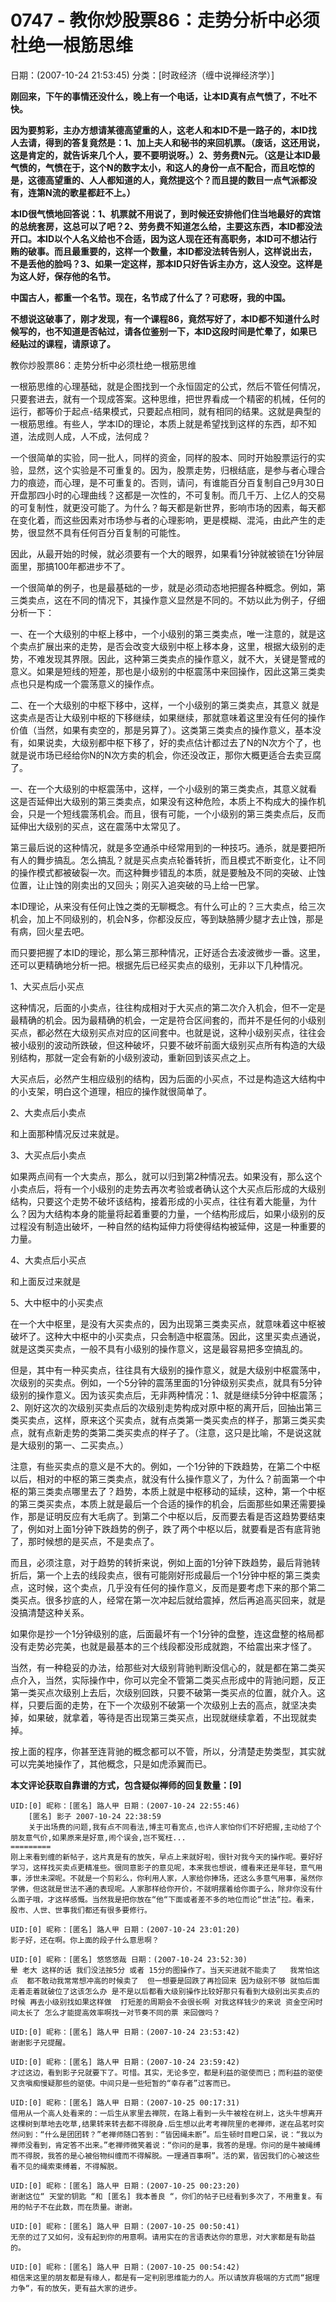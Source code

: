 # 0747  - 教你炒股票86：走势分析中必须杜绝一根筋思维
日期：(2007-10-24 21:53:45) 分类：[时政经济（缠中说禅经济学）] 



**刚回来，下午的事情还没什么，晚上有一个电话，让本ID真有点气愤了，不吐不快。**

**因为要剪彩，主办方想请某德高望重的人，这老人和本ID不是一路子的，本ID找人去请，得到的答复竟然是：1、加上夫人和秘书的来回机票。（废话，这还用说，这是肯定的，就告诉来几个人，要不要明说呀。）2、劳务费N元。（这是让本ID最气愤的，气愤在于，这个N的数字太小，和这人的身份一点不配合，而且吃惊的是，这德高望重的、人人都知道的人，竟然提这个？而且提的数目一点气派都没有，连第N流的歌星都赶不上。）**

**本ID很气愤地回答说：1、机票就不用说了，到时候还安排他们住当地最好的宾馆的总统套房，这总可以了吧？2、劳务费不知道怎么给，主要这东西，本ID都没法开口。本ID以个人名义给也不合适，因为这人现在还有高职务，本ID可不想沾行贿的破事。而且最重要的，这样一个数量，本ID都没法转告别人，这样说出去，不是丢他的脸吗？3、如果一定这样，那本ID只好告诉主办方，这人没空。这样是为这人好，保存他的名节。**

**中国古人，都重一个名节。现在，名节成了什么了？可悲呀，我的中国。**

**不想说这破事了，刚才发现，有一个课程86，竟然写好了，本ID都不知道什么时候写的，也不知道是否帖过，请各位鉴别一下，本ID这段时间是忙晕了，如果已经贴过的课程，请原谅了。**



教你炒股票86：走势分析中必须杜绝一根筋思维



一根筋思维的心理基础，就是企图找到一个永恒固定的公式，然后不管任何情况，只要套进去，就有一个现成答案。这种思维，把世界看成一个精密的机械，任何的运行，都等价于起点-结果模式，只要起点相同，就有相同的结果。这就是典型的一根筋思维。有些人，学本ID的理论，本质上就是希望找到这样的东西，却不知道，法成则人成，人不成，法何成？

一个很简单的实验，同一批人，同样的资金，同样的股本、同时开始股票运行的实验，显然，这个实验是不可重复的。因为，股票走势，归根结底，是参与者心理合力的痕迹，而心理，是不可重复的。否则，请问，有谁能百分百复制自己9月30日开盘那四小时的心理曲线？这都是一次性的，不可复制。而几千万、上亿人的交易的可复制性，就更没可能了。为什么？每天都是新世界，影响市场的因素，每天都在变化着，而这些因素对市场参与者的心理影响，更是模糊、混沌，由此产生的走势，很显然不具有任何百分百复制的可能性。

因此，从最开始的时候，就必须要有一个大的眼界，如果看1分钟就被锁在1分钟层面里，那搞100年都进步不了。

一个很简单的例子，也是最基础的一步，就是必须动态地把握各种概念。例如，第三类卖点，这在不同的情况下，其操作意义显然是不同的。不妨以此为例子，仔细分析一下：

一、在一个大级别的中枢上移中，一个小级别的第三类卖点，唯一注意的，就是这个卖点扩展出来的走势，是否会改变大级别中枢上移本身，这里，根据大级别的走势，不难发现其界限。因此，这种第三类卖点的操作意义，就不大，关键是警戒的意义。如果是短线的短差，那也是小级别的中枢震荡中来回操作，因此这第三类卖点也只是构成一个震荡意义的操作点。

二、在一个大级别的中枢下移中，这样，一个小级别的第三类卖点，其意义
就是这卖点是否让大级别中枢的下移继续，如果继续，那就意味着这里没有任何的操作价值（当然，如果有卖空的，那是另算了）。这类第三类卖点的操作意义，基本没有，如果说卖，大级别都中枢下移了，好的卖点估计都过去了N的N次方个了，也就是说市场已经给你N的N次方卖的机会，你还没改正，那你大概更适合去卖豆腐了。

一、在一个大级别的中枢震荡中，这样，一个小级别的第三类卖点，其意义就看
这是否延伸出大级别的第三类卖点，如果没有这种危险，本质上不构成大的操作机会，只是一个短线震荡机会。而且，很有可能，一个小级别的第三类卖点后，反而延伸出大级别的买点，这在震荡中太常见了。

第三最后说的这种情况，就是多空通杀中经常用到的一种技巧。通杀，就是要把所有人的舞步搞乱。怎么搞乱？就是买点卖点轮番转折，而且模式不断变化，让不同的操作模式都被破裂一次。而这种舞步错乱的本质，就是要触及不同的突破、止蚀位置，让止蚀的刚卖出的又回头；刚买入追突破的马上给一巴掌。

本ID理论，从来没有任何止蚀之类的无聊概念。有什么可止的？三大卖点，给三次机会，加上不同级别的，机会N多，你都没反应，等到缺胳膊少腿才去止蚀，那是有病，回火星去吧。

而只要把握了本ID的理论，那么第三那种情况，正好适合去凌波微步一番。这里，还可以更精确地分析一把。根据先后已经买卖点的级别，无非以下几种情况。

1、大买点后小买点

这种情况，后面的小卖点，往往构成相对于大买点的第二次介入机会，但不一定是最精确的机会。因为最精确的机会，一定是符合区间套的，而并不是任何的小级别买点，都必然在大级别买点对应的区间套中。也就是说，这种小级别买点，往往会被小级别的波动所跌破，但这种破坏，只要不破坏前面大级别买点所有构造的大级别结构，那就一定会有新的小级别波动，重新回到该买点之上。

大买点后，必然产生相应级别的结构，因为后面的小买点，不过是构造这大结构中的小支架，明白这个道理，相应的操作就很简单了。

2、大卖点后小卖点

和上面那种情况反过来就是。

3、大买点后小卖点

如果两点间有一个大卖点，那么，就可以归到第2种情况去。如果没有，那么这个小卖点后，将有一个小级别的走势去再次考验或者确认这个大买点后形成的大级别结构，只要这个走势不破坏该结构，接着形成的小买点，往往有着大能量，为什么？因为大结构本身的能量将起着重要的力量，一个结构形成后，如果小级别的反过程没有制造出破坏，一种自然的结构延伸力将使得结构被延伸，这是一种重要的力量。

4、大卖点后小买点

和上面反过来就是

5、大中枢中的小买卖点

在一个大中枢里，是没有大买卖点的，因为出现第三类卖买点，就意味着这中枢被破坏了。这种大中枢中的小买卖点，只会制造中枢震荡。因此，这里买卖点通说，就是这类买卖点，一般不具有小级别的操作意义，这是最容易把多空搞乱的。

但是，其中有一种买卖点，往往具有大级别的操作意义，就是大级别中枢震荡中，次级别的买卖点。例如，一个5分钟的震荡里面的1分钟级别买卖点，就具有5分钟级别的操作意义。因为该买卖点后，无非两种情况：1、就是继续5分钟中枢震荡；2、刚好这次的次级别买卖点后的次级别走势构成对原中枢的离开后，回抽出第三类买卖点，这样，原来这个买卖点，就有点类第一类买卖点的样子，那第三类买卖点，就有点新走势的类第二类买卖点的样子了。（注意，这只是比喻，不是说这就是大级别的第一、二买卖点。）

注意，有些买卖点的意义是不大的。例如，一个1分钟的下跌趋势，在第二个中枢以后，相对的中枢的第三类卖点，就没有什么操作意义了，为什么？前面第一个中枢的第三类卖点哪里去了？趋势，本质上就是中枢移动的延续，这种，第一个中枢的第三类买卖点，本质上就是最后一个合适的操作的机会，后面那些如果还需要操作，那是证明反应有大毛病了。到第二个中枢以后，反而要去看是否这趋势要结束了，例如对上面1分钟下跌趋势的例子，跌了两个中枢以后，就要看是否有底背驰了，那时候想的是买点，不是卖点了。

而且，必须注意，对于趋势的转折来说，例如上面的1分钟下跌趋势，最后背驰转折后，第一个上去的线段卖点，很有可能刚好形成最后一个1分钟中枢的第三类卖点，这时候，这个卖点，几乎没有任何的操作意义，反而是要考虑下来的那个第二类买点。很多抄底的人，经常在第一次冲起后就给震掉，然后再追高买回来，就是没搞清楚这种关系。

如果你是抄一个1分钟级别的底，后面最坏有一个1分钟的盘整，连这盘整的格局都没有走势必完美，也就是最基本的三个线段都没形成就跑，不给震出来才怪了。

当然，有一种稳妥的办法，给那些对大级别背驰判断没信心的，就是都在第二类买点介入，当然，实际操作中，你可以完全不管第二类买点形成中的背驰问题，反正第一类买点次级别上去后，次级别回跌，只要不破第一类买点的位置，就介入。这样，只要后面的走势，在下一个次级别不破第一个次级别上去的高点，就坚决卖掉，如果破，就拿着，等待是否出现第三类买点，出现就继续拿着，不出现就卖掉。

按上面的程序，你甚至连背驰的概念都可以不管，所以，分清楚走势类型，其实就可以完美地操作了，其他概念，只是如虎添翼而已。



**本文评论获取自靠谱的方式，包含疑似禅师的回复数量：[9]**




```
UID:[0] 昵称：[匿名] 路人甲 日期：(2007-10-24 22:55:46)
	[匿名] 影子 2007-10-24 22:38:59 
	关于出场费的问题,我有点不同看法,博主可看宽点,也许人家怕你们不好把握,主动给了个朋友意气价,如果原来是好意,闹个误会,岂不冤枉...
=========
刚上来看到缠的新帖子，这片真是有的放矢，早点上来就好啦，很针对我今天的操作呢。要好好学习，这样找买卖点更精准些。很同意影子的意见呢，本来我也想说，缠看来还是年轻，意气用事，涉世未深呢。不就是一个剪彩么，你利用人家，人家给你捧场，还这么多意气用事，虽然你学佛，但这就是世法不通的表现呢。人家那样给你开价，不就明摆着给你面子么，除非你没有什么面子哦，才这样感慨。当然我是把你放在“他“下面或者差不多的地位而论“世法“拉。看来，股市、人世、世事我们都还有很多要修行。
```



```
UID:[0] 昵称：[匿名] 路人甲 日期：(2007-10-24 23:01:20)
影子好，还在啊。你上面的段子什么意思啊？
```



```
UID:[0] 昵称：[匿名] 悠悠悠哉 日期：(2007-10-24 23:52:30)
晕 老大 这样的话 我们没法按5分 或者 15分的图操作了。当天买进就不能卖了   我常怕这点  都不敢动我常常想冲高的时候卖了  但一想要是回跌了再捡回来 因为级别不够 就怕后面走着走着就破位了这该怎么办 是不是以后都看大级别操作比较好那只有看到大级别出买卖点的时候 再去小级别找如果这样做  打短差的周期会不会很长啊 对我这样钱少的来说 资金空闲时间太长了 怎么才能提高效率啊找一对节奏不同的票 来回做吗？
```



```
UID:[0] 昵称：[匿名] 路人甲 日期：(2007-10-24 23:53:42)
谢谢影子兄提醒。
```



```
UID:[0] 昵称：[匿名] 路人甲 日期：(2007-10-24 23:59:42)
才过这边，看到影子兄就要下了。可惜。其实，无论多空，都是利益的驱使而已；而利益的驱使又贪嗔痴慢疑那些的驱使。中间只是一些短暂的“幸存者”过客而已。
```



```
UID:[0] 昵称：[匿名] 路人甲 日期：(2007-10-25 00:17:31)
借用从一个高人处看来的：一后生从家里去禅院，在路上看到一头牛被栓在树上，这头牛想离开这棵树到草地去吃草,结果转来转去都不得脱身.后生想以此考考禅院里的老禅师，遂在品茗时突然问到：“什么是团团转？”老禅师随口答到：“皆因绳未断”。后生顿时目瞪口呆，说：“我以为禅师没看到，肯定答不出来。”老禅师微笑着说：“你问的是事，我答的是理。你问的是牛被绳缚而不得脱，我答的是心被俗物纠缠而不得解脱。一理通百事啊”。活的累，皆因我们的心被这些看不见的绳索束缚着，不得解脱。
```



```
UID:[0] 昵称：[匿名] 路人甲 日期：(2007-10-25 00:23:20)
谢谢这位“ 天堂的钥匙 “和 [匿名] 我本善良 “，你们的帖子已经看到多次了，不用重复。有用的帖子不在此数，而在质量。谢谢。
```



```
UID:[0] 昵称：[匿名] 路人甲 日期：(2007-10-25 00:50:41)
无奈的过了又如何，没有起到你的用意啊。请用实在的言语表达你的意思，对大家都是有助益的。
```



```
UID:[0] 昵称：[匿名] 路人甲 日期：(2007-10-25 00:54:42)
相信来这里的朋友都是有缘人，都是有一定判别思维能力的人。所以请放弃极端的方式而“据理力争“，有的放矢，更有益大家的进步。
```



